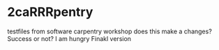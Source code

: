 2caRRRpentry
=============

testfiles from software carpentry workshop
does this make a changes? Success or not?  I am hungry
Finakl version